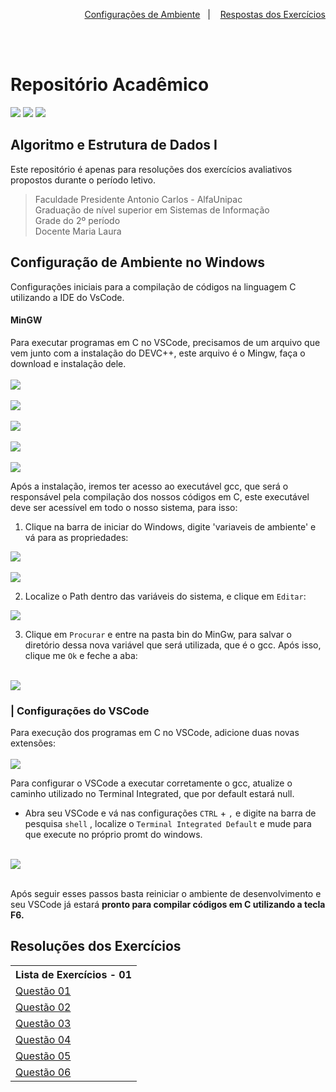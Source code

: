 <p align="right">
  <a href="#-ambiente">Configurações de Ambiente</a>&nbsp;&nbsp;&nbsp;|&nbsp;&nbsp;&nbsp;
  <a href="#-respostas">Respostas dos Exercícios</a>
</p>

<br> <br>

# Repositório Acadêmico
![](https://img.shields.io/badge/c-000000?style=for-the-badge&logo=cc&logoColor=white)
![](https://img.shields.io/badge/Markdown-000000?style=for-the-badge&logo=markdown&logoColor=white)
![](https://img.shields.io/badge/Visual_Studio_Code-0078D4?style=for-the-badge&logo=visual%20studio%20code&logoColor=white)

## Algoritmo e Estrutura de Dados I
Este repositório é apenas para resoluções dos exercícios avaliativos propostos durante o período letivo.

> Faculdade Presidente Antonio Carlos - AlfaUnipac <br>
Graduação de nível superior em Sistemas de Informação <br>
Grade do 2º período<br>
Docente Maria Laura

## Configuração de Ambiente no Windows
Configurações iniciais para a compilação de códigos na linguagem C utilizando a IDE do VsCode. <br>

#### MinGW
Para executar programas em C no VSCode, precisamos de um arquivo que vem junto com a instalação do DEVC++, este arquivo é o Mingw, faça o download e instalação dele. 
<br> <br>
<img src="assets/t1-mingw.png">
<br> <br>
<img src="assets/t2-mingw.png">
<br> <br>
<img src="assets/t3-mingw.png">
<br> <br>
<img src="assets/t4-mingw.png">
<br> <br>
<img src="assets/t5-mingw.png">

Após a instalação, iremos ter acesso ao executável gcc, que será o responsável pela compilação dos nossos códigos em C, este executável deve ser acessível em todo o nosso sistema, para isso:
<br>
1. Clique na barra de iniciar do Windows, digite 'variaveis de ambiente' e vá para as propriedades: 

<img src="assets/v1-sist.png">
<br> <br>
<img src="assets/v2-sist.png">
<br>

2. Localize o Path dentro das variáveis do sistema, e clique em ``Editar``:

<img src="assets/v3-sist.png">

3. Clique em ``Procurar`` e entre na pasta bin do MinGw, para salvar o diretório dessa nova variável que será utilizada, que é o gcc. Após isso, clique me ``Ok`` e feche a aba:
<br> <br>
<img src="assets/v4-sist.png">


### | Configurações do VSCode

Para execução dos programas em C no VSCode, adicione duas novas extensões: 
<br> <br>
<img src="assets/t2-vscode.png">

Para configurar o VSCode a executar corretamente o gcc, atualize o caminho utilizado no Terminal Integrated, que por default estará null. 

- Abra seu VSCode e vá nas configurações ``CTRL`` + ``,`` e digite na barra de pesquisa ``shell`` , localize o ``Terminal Integrated Default`` e mude para que execute no próprio promt do windows.

<br>
<img src="assets/t1-vscode.png">
<br> <br>

Após seguir esses passos basta reiniciar o ambiente de desenvolvimento e seu VSCode já estará <b>pronto para compilar códigos em C utilizando a tecla F6.</b>

## Resoluções dos Exercícios
<table>
    <tr>
        <th>Lista de Exercícios - 01</th>
    </tr>
    <tr>
        <td><a href="./lista_01/questao_01.c">Questão 01</a></td>
    </tr>
    <tr>
        <td><a href="./lista_01/questao_02.c">Questão 02</a></td>
    </tr>
    <tr>
        <td><a href="./lista_01/questao_03.c">Questão 03</a></td>
    </tr>
    <tr>
        <td><a href="./lista_01/questao_04.c">Questão 04</a></td>
    </tr>
    <tr>
        <td><a href="./lista_01/questao_05.c">Questão 05</a></td>
    </tr>
    <tr>
        <td><a href="./lista_01/questao_06.c">Questão 06</a></td>
    </tr>
    
</table>

